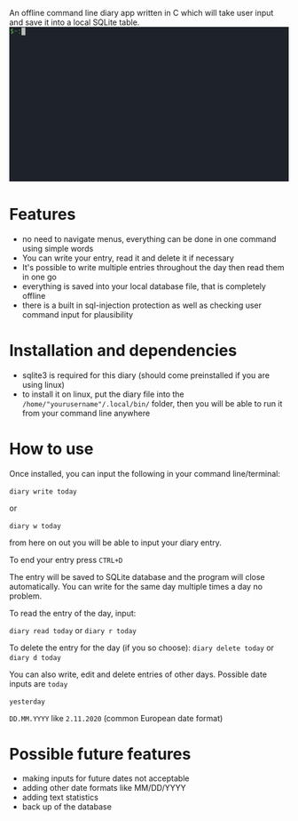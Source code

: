 An offline command line diary app written in C which will take user input and save it into a local SQLite table.
![diary_in_action](diary.gif)

# Features
- no need to navigate menus, everything can be done in one command using simple words
- You can write your entry, read it and delete it if necessary
- It's possible to write multiple entries throughout the day then read them in one go
- everything is saved into your local database file, that is completely offline
- there is a built in sql-injection protection as well as checking user command input for plausibility
  
# Installation and dependencies
- sqlite3 is required for this diary (should come preinstalled if you are using linux)
- to install it on linux, put the diary file into the `/home/"yourusername"/.local/bin/` folder, then you will be able to run it from your command line anywhere

# How to use
Once installed, you can input the following in your command line/terminal:

`diary write today`

or

`diary w today`

from here on out you will be able to input your diary entry. 

To end your entry press `CTRL+D`

The entry will be saved to SQLite database and the program will close automatically. You can write for the same day multiple times a day no problem.

To read the entry of the day, input:

`diary read today` 
or 
`diary r today`

To delete the entry for the day (if you so choose):
`diary delete today` or `diary d today`

You can also write, edit and delete entries of other days. Possible date inputs are
`today`

`yesterday`

`DD.MM.YYYY`  like `2.11.2020` (common European date format)

# Possible future features
- making inputs for future dates not acceptable 
- adding other date formats like MM/DD/YYYY 
- adding text statistics
- back up of the database
